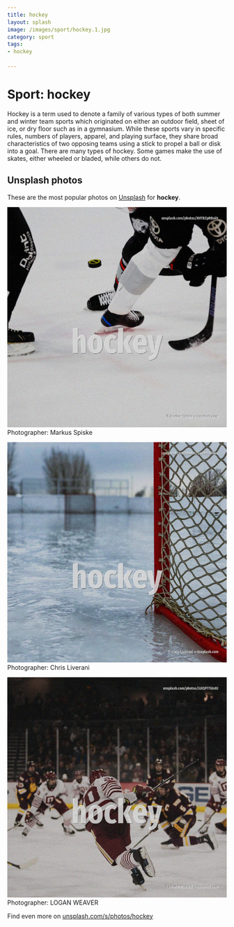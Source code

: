 ```yaml
---
title: hockey
layout: splash
image: /images/sport/hockey.1.jpg
category: sport
tags:
- hockey

---
```

# Sport: hockey

Hockey is a term used to denote a family of various types of both summer and winter team sports  which originated on either an outdoor field, sheet of ice, or dry floor such as in a gymnasium. While these sports vary in specific rules, numbers of players, apparel, and playing surface, they  share broad characteristics of two opposing teams using a stick to propel a ball or disk into a  goal.  There are many types of hockey. Some games make the use of skates, either wheeled or bladed, while others do not. 

 
## Unsplash photos
These are the most popular photos on [Unsplash](https://unsplash.com) for **hockey**.
 
![hockey](/images/sport/hockey.1.jpg)
Photographer:  Markus Spiske
 
![hockey](/images/sport/hockey.2.jpg)
Photographer:  Chris Liverani
 
![hockey](/images/sport/hockey.3.jpg)
Photographer:  LOGAN WEAVER
 
Find even more on [unsplash.com/s/photos/hockey](https://unsplash.com/s/photos/hockey)
 
